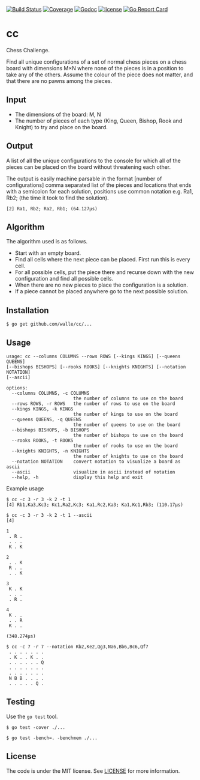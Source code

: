 [![Build Status](https://img.shields.io/travis/walle/cc.svg?style=flat)](https://travis-ci.org/walle/cc)
[![Coverage](https://img.shields.io/codecov/c/github/walle/cc.svg?style=flat)](https://codecov.io/github/walle/cc)
[![Godoc](http://img.shields.io/badge/godoc-reference-blue.svg?style=flat)](https://godoc.org/github.com/walle/cc)
[![license](http://img.shields.io/badge/license-MIT-red.svg?style=flat)](https://raw.githubusercontent.com/walle/cc/master/LICENSE)
[![Go Report Card](http://goreportcard.com/badge/walle/cc?t=3)](http:/goreportcard.com/report/walle/cc)

# cc

Chess Challenge. 

Find all unique configurations of a set of normal chess pieces on a chess
board with dimensions M×N where none of the pieces is in a position to take
any of the others. Assume the colour of the piece does not matter, and that
there are no pawns among the pieces.

## Input

* The dimensions of the board: M, N
* The number of pieces of each type (King, Queen, Bishop, Rook and Knight) to try and place on the board.

## Output 

A list of all the unique configurations to the
console for which all of the pieces can be placed on the board without
threatening each other.

The output is easily machine parsable in the format [number of configurations]
comma separated list of the pieces and locations that ends with a semicolon
for each solution, positions use common notation e.g. Ra1, Rb2; 
(the time it took to find the solution). 

```
[2] Ra1, Rb2; Ra2, Rb1; (64.127µs) 
```

## Algorithm

The algorithm used is as follows.

* Start with an empty board.
* Find all cells where the next piece can be placed. First run this is every cell.
* For all possible cells, put the piece there and recurse down with the new configuration and find all possible cells.
* When there are no new pieces to place the configuration is a solution.
* If a piece cannot be placed anywhere go to the next possible solution.

## Installation

```shell
$ go get github.com/walle/cc/...
```

## Usage

```shell
usage: cc --columns COLUMNS --rows ROWS [--kings KINGS] [--queens QUEENS]
[--bishops BISHOPS] [--rooks ROOKS] [--knights KNIGHTS] [--notation NOTATION]
[--ascii]

options:
  --columns COLUMNS, -c COLUMNS
                         the number of columns to use on the board
  --rows ROWS, -r ROWS   the number of rows to use on the board
  --kings KINGS, -k KINGS
                         the number of kings to use on the board
  --queens QUEENS, -q QUEENS
                         the number of queens to use on the board
  --bishops BISHOPS, -b BISHOPS
                         the number of bishops to use on the board
  --rooks ROOKS, -t ROOKS
                         the number of rooks to use on the board
  --knights KNIGHTS, -n KNIGHTS
                         the number of knights to use on the board
  --notation NOTATION    convert notation to visualize a board as ascii
  --ascii                visualize in ascii instead of notation
  --help, -h             display this help and exit
```

Example usage

```shell
$ cc -c 3 -r 3 -k 2 -t 1
[4] Rb1,Ka3,Kc3; Kc1,Ra2,Kc3; Ka1,Rc2,Ka3; Ka1,Kc1,Rb3; (110.17µs)
```

```
$ cc -c 3 -r 3 -k 2 -t 1 --ascii
[4]

1
 . R .
 . . .
 K . K

2
 . . K
 R . .
 . . K

3
 K . K
 . . .
 . R .

4
 K . .
 . . R
 K . .

(348.274µs)
```

```
$ cc -c 7 -r 7 --notation Kb2,Ke2,Qg3,Na6,Bb6,Bc6,Qf7
 . . . . . . .
 . K . . K . .
 . . . . . . Q
 . . . . . . .
 . . . . . . .
 N B B . . . .
 . . . . . Q .
```

## Testing

Use the `go test` tool.

```shell
$ go test -cover ./...
```

```shell
$ go test -bench=. -benchmem ./...
```

## License

The code is under the MIT license. See [LICENSE](LICENSE) for more
information.
